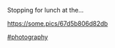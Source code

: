 Stopping for lunch at the…

[<span class="invisible">https://</span><span class="">some.pics/67d5b806d82db</span><span class="invisible"></span>](https://some.pics/67d5b806d82db)

 [\#<span>photography</span>](https://social.lol/tags/photography)